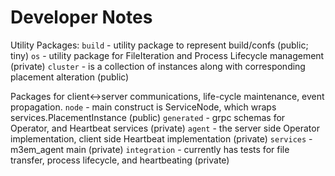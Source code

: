 Developer Notes
===============

Utility Packages:
  `build` - utility package to represent build/confs (public; tiny)
  `os` - utility package for FileIteration and Process Lifecycle management (private)
  `cluster` - is a collection of instances along with corresponding placement alteration (public)

Packages for client<->server communications, life-cycle maintenance, event propagation.
  `node` - main construct is ServiceNode, which wraps services.PlacementInstance (public)
  `generated` - grpc schemas for Operator, and Heartbeat services (private)
  `agent` - the server side Operator implementation, client side Heartbeat implementation (private)
  `services` - m3em_agent main (private)
  `integration` - currently has tests for file transfer, process lifecycle, and heartbeating (private)